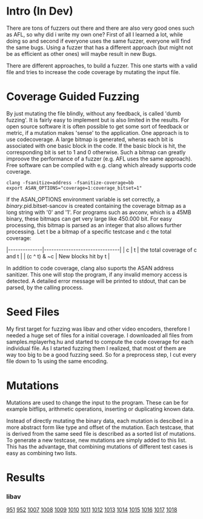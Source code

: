 # Intro (In Dev)
There are tons of fuzzers out there and there are also very good ones such as AFL, so why did i write my own one?
First of all I learned a lot, while doing so and second if everyone uses the same fuzzer, everyone will find the same bugs.
Using a fuzzer that has a different approach (but might not be as efficient as other ones) will maybe result in new Bugs.

There are different approaches, to build a fuzzer.
This one starts with a valid file and tries to increase the code coverage by mutating the input file.

# Coverage Guided Fuzzing
By just mutating the file blindly, without any feedback, is called 'dumb fuzzing'.
It is fairly easy to implement but is also limited in the results.
For open source software it is often possible to get some sort of feedback or metric, if a mutation makes 'sense' to the application.
One approach is to use codecoverage.
A large bitmap is generated, wheras each bit is associated with one basic block in the code.
If the basic block is hit, the corresponding bit is set to 1 and 0 otherwise.
Such a bitmap can greatly improove the performance of a fuzzer (e.g. AFL uses the same approach).
Free software can be compiled with e.g. clang which already supports code coverage.

```{r, engine='bash'}
clang -fsanitize=address -fsanitize-coverage=bb
export ASAN_OPTIONS="coverage=1:coverage_bitset=1"
```

If the ASAN_OPTIONS environment variable is set correctly, a $binary.$pid.bitset-sancov is created containing the coverage bitmap as a long string with '0' and '1'.
For programs such as avconv, which is a 45MB binary, these bitmaps can get very large like 450.000 bit.
For easy processing, this bitmap is parsed as an integer that also allows further processing.
Let t be a bitmap of a specific testcase and c the total coverage:

|--------------|-------------------------------|
| c &#124; t   | the total coverage of c and t |
| (c ^ t) & ~c | New blocks hit by t           |

In addition to code coverage, clang also suports the ASAN address sanitizer.
This one will stop the program, if any invalid memory access is detected.
A detailed error message will be printed to stdout, that can be parsed, by the calling process.


# Seed Files
My first target for fuzzing was libav and other video encoders, therefore I needed a huge set of files for a initial coverage.
I downloaded all files from samples.mplayerhq.hu and started to compute the code coverage for each individual file.
As I started fuzzing them I realized, that most of them are way too big to be a good fuzzing seed.
So for a preprocess step, I cut every file down to 1s using the same encoding.

# Mutations
Mutations are used to change the input to the program.
These can be for example bitflips, arithmetic operations, inserting or duplicating known data.

Instead of directly mutating the binary data, each mutation is descibed in a more abstract form like type and offset of the mutation.
Each testcase, that is derived from the same seed file is described as a sorted list of mutations.
To generate a new testcase, new mutations are simply added to this list.
This has the advantage, that combining mutations of different test cases is easy as combining two lists.

# Results
### libav
[951](https://bugzilla.libav.org/show_bug.cgi?id=951)
[952](https://bugzilla.libav.org/show_bug.cgi?id=952)
[1007](https://bugzilla.libav.org/show_bug.cgi?id=1007)
[1008](https://bugzilla.libav.org/show_bug.cgi?id=1008)
[1009](https://bugzilla.libav.org/show_bug.cgi?id=1009)
[1010](https://bugzilla.libav.org/show_bug.cgi?id=1010)
[1011](https://bugzilla.libav.org/show_bug.cgi?id=1011)
[1012](https://bugzilla.libav.org/show_bug.cgi?id=1012)
[1013](https://bugzilla.libav.org/show_bug.cgi?id=1013)
[1014](https://bugzilla.libav.org/show_bug.cgi?id=1014)
[1015](https://bugzilla.libav.org/show_bug.cgi?id=1015)
[1016](https://bugzilla.libav.org/show_bug.cgi?id=1016)
[1017](https://bugzilla.libav.org/show_bug.cgi?id=1017)
[1018](https://bugzilla.libav.org/show_bug.cgi?id=1018)

